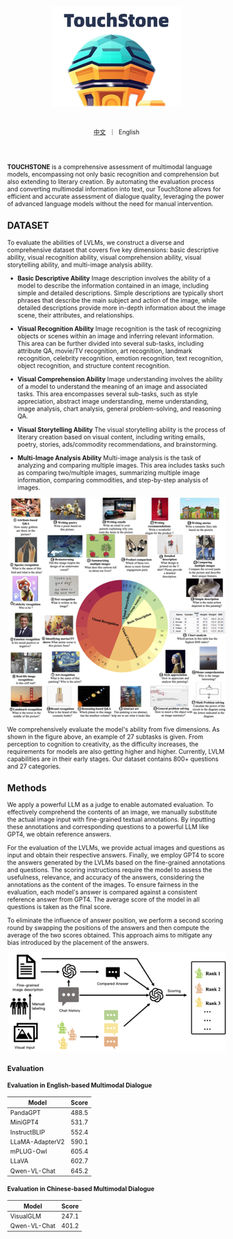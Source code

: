 <br>

<p align="center">
    <img src="../assets/touchstone_logo.png" width="300"/>
<p>
<br>

<p align="center">
        <a href="touchstone/README_CN.md">中文</a>&nbsp ｜ &nbspEnglish
</p>
<br><br>

**TOUCHSTONE** is a comprehensive assessment of multimodal language models, encompassing not only basic recognition and comprehension but also extending to literary creation. By automating the evaluation process and converting multimodal information into text, our TouchStone allows for efficient and accurate assessment of dialogue quality, leveraging the power of advanced language models without the need for manual intervention.

## DATASET

To evaluate the abilities of LVLMs, we construct a diverse and comprehensive dataset that covers five key dimensions: basic descriptive ability, visual recognition ability, visual comprehension ability, visual storytelling ability, and multi-image analysis ability.

- **Basic Descriptive Ability** Image description involves the ability of a model to describe the information contained in an image, including simple and detailed descriptions. Simple descriptions are typically short phrases that describe the main subject and action of the image, while detailed descriptions provide more in-depth information about the image scene, their attributes, and relationships.

- **Visual Recognition Ability** Image recognition is the task of recognizing objects or scenes within an image and inferring relevant information. This area can be further divided into several sub-tasks, including attribute QA, movie/TV recognition, art recognition, landmark recognition, celebrity recognition, emotion recognition, text recognition, object recognition, and structure content recognition. 

- **Visual Comprehension Ability** Image understanding involves the ability of a model to understand the meaning of an image and associated tasks. This area encompasses several sub-tasks, such as style appreciation, abstract image understanding, meme understanding, image analysis, chart analysis, general problem-solving, and reasoning QA.

- **Visual Storytelling Ability**  The visual storytelling ability is the process of literary creation based on visual content, including writing emails, poetry, stories, ads/commodity recommendations, and brainstorming. 

- **Multi-Image Analysis Ability** Multi-image analysis is the task of analyzing and comparing multiple images. This area includes tasks such as comparing two/multiple images, summarizing multiple image information, comparing commodities, and step-by-step analysis of images.


<p align="center">
    <img src="../assets/touchstone_datasets.jpg" width="600"/>
<p>

We comprehensively evaluate the model's ability from five dimensions. As shown in the figure above, an example of 27 subtasks is given. From perception to cognition to creativity, as the difficulty increases, the requirements for models are also getting higher and higher. Currently, LVLM capabilities are in their early stages. Our dataset contains 800+ questions and 27 categories.

## Methods


We apply a powerful LLM as a judge to enable automated evaluation. To effectively comprehend the contents of an image, we manually substitute the actual image input with fine-grained textual annotations. By inputting these annotations and corresponding questions to a powerful LLM like GPT4, we obtain reference answers.

For the evaluation of the LVLMs, we provide actual images and questions as input and obtain their respective answers. Finally, we employ GPT4 to score the answers generated by the LVLMs based on the fine-grained annotations and questions. The scoring instructions require the model to assess the usefulness, relevance, and accuracy of the answers, considering the annotations as the content of the images. To ensure fairness in the evaluation, each model's answer is compared against a consistent reference answer from GPT4. The average score of the model in all questions is taken as the final score.

To eliminate the influence of answer position, we perform a second scoring round by swapping the positions of the answers and then compute the average of the two scores obtained. This approach aims to mitigate any bias introduced by the placement of the answers.

<p align="center">
    <img src="../assets/touchstone_eval.png" width="600"/>
<p>

### Evaluation

#### Evaluation in English-based Multimodal Dialogue

| Model         | Score |
|---------------|-------|
| PandaGPT      | 488.5 |
| MiniGPT4      | 531.7 |
| InstructBLIP  | 552.4 |
| LLaMA-AdapterV2 | 590.1 |
| mPLUG-Owl     | 605.4 |
| LLaVA         | 602.7 |
| Qwen-VL-Chat   | 645.2 |

#### Evaluation in Chinese-based Multimodal Dialogue

| Model         | Score |
|---------------|-------|
| VisualGLM     | 247.1 |
| Qwen-VL-Chat   | 401.2 |

